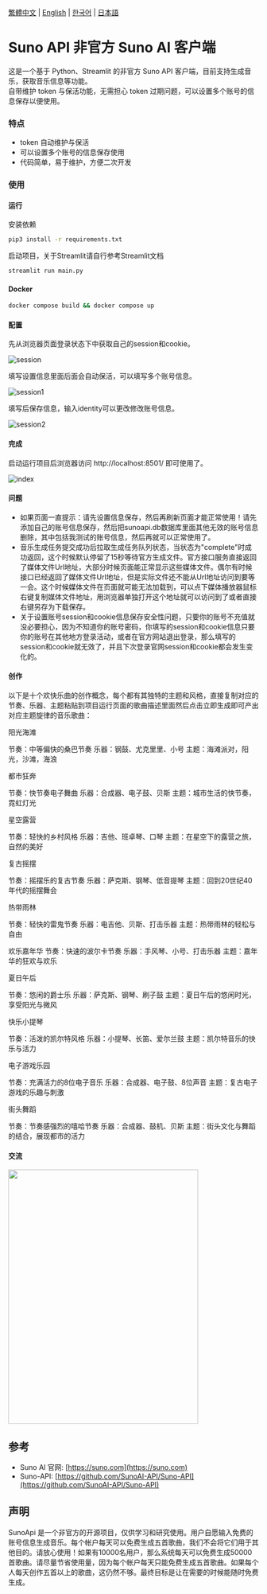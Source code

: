 [繁體中文](README_TC.md) | [English](README.md) | [한국어](README_KR.md) | [日本語](README_JP.md)

# Suno API 非官方 Suno AI 客户端

这是一个基于 Python、Streamlit 的非官方 Suno API 客户端，目前支持生成音乐，获取音乐信息等功能。  
自带维护 token 与保活功能，无需担心 token 过期问题，可以设置多个账号的信息保存以便使用。

### 特点

- token 自动维护与保活
- 可以设置多个账号的信息保存使用
- 代码简单，易于维护，方便二次开发

### 使用

#### 运行

安装依赖

```bash
pip3 install -r requirements.txt
```

启动项目，关于Streamlit请自行参考Streamlit文档

```bash
streamlit run main.py
```

#### Docker

```bash
docker compose build && docker compose up
```


#### 配置

先从浏览器页面登录状态下中获取自己的session和cookie。

![session](https://sunoapi.net/images/session.png)

填写设置信息里面后面会自动保活，可以填写多个账号信息。

![session1](https://sunoapi.net/images/session1.png)

填写后保存信息，输入identity可以更改修改账号信息。

![session2](https://sunoapi.net/images/session2.png)

#### 完成

启动运行项目后浏览器访问 http://localhost:8501/ 即可使用了。

![index](https://sunoapi.net/images/index.png)


#### 问题

- 如果页面一直提示：请先设置信息保存，然后再刷新页面才能正常使用！请先添加自己的账号信息保存，然后把sunoapi.db数据库里面其他无效的账号信息删除，其中包括我测试的账号信息，然后再就可以正常使用了。
- 音乐生成任务提交成功后拉取生成任务队列状态，当状态为"complete"时成功返回，这个时候默认停留了15秒等待官方生成文件。官方接口服务直接返回了媒体文件Url地址，大部分时候页面能正常显示这些媒体文件。偶尔有时候接口已经返回了媒体文件Url地址，但是实际文件还不能从Url地址访问到要等一会。这个时候媒体文件在页面就可能无法加载到，可以点下媒体播放器鼠标右键复制媒体文件地址，用浏览器单独打开这个地址就可以访问到了或者直接右键另存为下载保存。
- 关于设置账号session和cookie信息保存安全性问题，只要你的账号不充值就没必要担心，因为不知道你的账号密码，你填写的session和cookie信息只要你的账号在其他地方登录活动，或者在官方网站退出登录，那么填写的session和cookie就无效了，并且下次登录官网session和cookie都会发生变化的。


#### 创作

以下是十个欢快乐曲的创作概念，每个都有其独特的主题和风格，直接复制对应的节奏、乐器、主题粘贴到项目运行页面的歌曲描述里面然后点击立即生成即可产出对应主题旋律的音乐歌曲：

阳光海滩

节奏：中等偏快的桑巴节奏
乐器：钢鼓、尤克里里、小号
主题：海滩派对，阳光，沙滩，海浪

都市狂奔

节奏：快节奏电子舞曲
乐器：合成器、电子鼓、贝斯
主题：城市生活的快节奏，霓虹灯光

星空露营

节奏：轻快的乡村风格
乐器：吉他、班卓琴、口琴
主题：在星空下的露营之旅，自然的美好

复古摇摆

节奏：摇摆乐的复古节奏
乐器：萨克斯、钢琴、低音提琴
主题：回到20世纪40年代的摇摆舞会

热带雨林

节奏：轻快的雷鬼节奏
乐器：电吉他、贝斯、打击乐器
主题：热带雨林的轻松与自由

欢乐嘉年华
节奏：快速的波尔卡节奏
乐器：手风琴、小号、打击乐器
主题：嘉年华的狂欢与欢乐

夏日午后

节奏：悠闲的爵士乐
乐器：萨克斯、钢琴、刷子鼓
主题：夏日午后的悠闲时光，享受阳光与微风

快乐小提琴

节奏：活泼的凯尔特风格
乐器：小提琴、长笛、爱尔兰鼓
主题：凯尔特音乐的快乐与活力

电子游戏乐园

节奏：充满活力的8位电子音乐
乐器：合成器、电子鼓、8位声音
主题：复古电子游戏的乐趣与刺激

街头舞蹈

节奏：节奏感强烈的嘻哈节奏
乐器：合成器、鼓机、贝斯
主题：街头文化与舞蹈的结合，展现都市的活力


#### 交流

<img src="https://sunoapi.net/images/wechat.jpg" width="382px" height="511px" />


## 参考

- Suno AI 官网: [https://suno.com](https://suno.com)
- Suno-API: [https://github.com/SunoAI-API/Suno-API](https://github.com/SunoAI-API/Suno-API)


## 声明

SunoApi 是一个非官方的开源项目，仅供学习和研究使用。用户自愿输入免费的账号信息生成音乐。每个帐户每天可以免费生成五首歌曲，我们不会将它们用于其他目的。请放心使用！如果有10000名用户，那么系统每天可以免费生成50000首歌曲。请尽量节省使用量，因为每个帐户每天只能免费生成五首歌曲。如果每个人每天创作五首以上的歌曲，这仍然不够。最终目标是让在需要的时候能随时免费生成。
